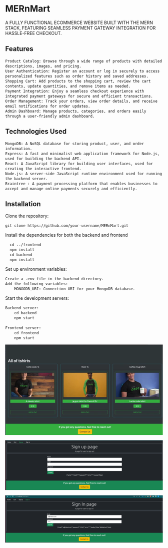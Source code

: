 # MERnMart
A FULLY FUNCTIONAL ECOMMERCE WEBSITE BUILT WITH THE MERN STACK, FEATURING SEAMLESS PAYMENT
GATEWAY INTEGRATION FOR HASSLE-FREE CHECKOUT.

## Features

    Product Catalog: Browse through a wide range of products with detailed descriptions, images, and pricing.
    User Authentication: Register an account or log in securely to access personalized features such as order history and saved addresses.
    Shopping Cart: Add products to the shopping cart, review the cart contents, update quantities, and remove items as needed.
    Payment Integration: Enjoy a seamless checkout experience with integrated payment gateways for secure and efficient transactions.
    Order Management: Track your orders, view order details, and receive email notifications for order updates.
    Admin Dashboard: Manage products, categories, and orders easily through a user-friendly admin dashboard.

## Technologies Used

    MongoDB: A NoSQL database for storing product, user, and order information.
    Express: A fast and minimalist web application framework for Node.js, used for building the backend API.
    React: A JavaScript library for building user interfaces, used for creating the interactive frontend.
    Node.js: A server-side JavaScript runtime environment used for running the backend server.
    Braintree : A payment processing platform that enables businesses to accept and manage online payments securely and efficiently.

## Installation

  Clone the repository:

    git clone https://github.com/your-username/MERnMart.git
    
Install the dependencies for both the backend and frontend
  
      cd ../frontend
      npm install
      cd backend
      npm install

  Set up environment variables:

    Create a .env file in the backend directory.
    Add the following variables:
        MONGODB_URI: Connection URI for your MongoDB database.
  Start the development servers:

    Backend server:
        cd backend
        npm start

    Frontend server:
        cd frontend
        npm start

![Screenshot 1](https://github.com/MaansiBisht/MERnMart/blob/main/projfrontend/screenshots/Screenshot1.png)

![Screenshot 2](https://github.com/MaansiBisht/MERnMart/blob/main/projfrontend/screenshots/Screenshot2.png)

![Screenshot 3](https://github.com/MaansiBisht/MERnMart/blob/main/projfrontend/screenshots/Screenshot3.png)
